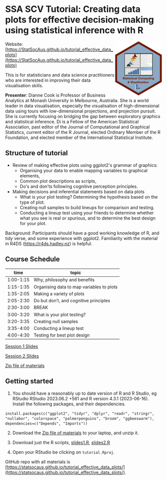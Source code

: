 # SSA SCV Tutorial: Creating data plots for effective decision-making using statistical inference with R 

<img src="SCV3.png" align="right" width="150" />

Website: [https://StatSocAus.github.io/tutorial_effective_data_plots](https://StatSocAus.github.io/tutorial_effective_data_plots)

This is for statisticians and data science practitioners who are interested in improving their data visualisation skills. 

**Presenter**: Dianne Cook is Professor of Business Analytics at Monash University in Melbourne, Australia.  She is a world leader in data visualisation, especially the visualisation of high-dimensional data using tours with low-dimensional projections, and projection pursuit.  She is currently focusing on bridging the gap between exploratory graphics and statistical inference.  Di is a Fellow of the American Statistical Association, past editor of the Journal of Computational and Graphical Statistics, current editor of the R Journal, elected Ordinary Member of the R Foundation, and elected member of the International Statistical Institute.

## Structure of tutorial

- Review of making effective plots using ggplot2's grammar of graphics:
    - Organising your data to enable mapping variables to graphical elements, 
    - Common plot descriptions as scripts,
    - Do's and don'ts following cognitive perception principles.
- Making decisions and inferential statements based on data plots
    - What is your plot testing? Determining the hypothesis based on the type of plot.
    - Creating null samples to build lineups for comparison and testing.
    - Conducting a lineup test using your friends to determine whether what you see is real or spurious, and to determine the best design for your plot.

Background: Participants should have a good working knowledge of R, and tidy verse, and some experience with ggplot2. Familiarity with the material in R4DS (https://r4ds.hadley.nz) is helpful.

## Course Schedule

| time | topic |
|------|-------|
|1:00-1:15|	Why, philosophy and benefits|
|1:15-1:35|	Organising data to map variables to plots|
|1:35-2:05|	Making a variety of plots|
|2:05-2:30|	Do but don’t, and cognitive principles|
|2:30-3:00|	BREAK|
|3:00-3:20|	What is your plot testing?|
|3:20-3:35|	Creating null samples|
|3:35-4:00|	Conducting a lineup test|
|4:00-4:30|	Testing for best plot design|

[Session 1 Slides](https://statsocaus.github.io/tutorial_effective_data_plots/slides1.html)

[Session 2 Slides](https://statsocaus.github.io/tutorial_effective_data_plots/slides2.html)

[Zip file of materials](https://statsocaus.github.io/tutorial_effective_data_plots/tutorial.zip)

## Getting started

1. You should have a reasonably up to date version of R and R Studio, eg RStudio RStudio 2023.06.2 +561 and R version 4.3.1 (2023-06-16). Install the following packages, and their dependencies.

```
install.packages(c("ggplot2", "tidyr", "dplyr", "readr", "stringr", "nullabor", "colorspace", "palmerpenguins", "broom", "ggbeeswarm"), dependencies=c("Depends", "Imports"))
```

2. Download the [Zip file of materials](https://statsocaus.github.io/tutorial_effective_data_plots/tutorial.zip) to your laptop, and unzip it. 

3. Download just the R scripts, [slides1.R](https://statsocaus.github.io/tutorial_effective_data_plots/slides1.R), [slides2.R](https://statsocaus.github.io/tutorial_effective_data_plots/slides2.R)

4. Open your RStudio be clicking on `tutorial.Rproj`. 

GitHub repo with all materials is 
[https://statsocaus.github.io/tutorial_effective_data_plots/](https://statsocaus.github.io/tutorial_effective_data_plots/).

